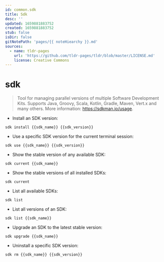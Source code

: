 ```yaml
---
id: common.sdk
title: Sdk
desc: ''
updated: 1659881883752
created: 1659881883752
stub: false
isDir: false
gitNotePath: 'pages/{{ noteHiearchy }}.md'
sources:
  - name: tldr-pages
    url: 'https://github.com/tldr-pages/tldr/blob/master/LICENSE.md'
    license: Creative Commons
---
```

# sdk

> Tool for managing parallel versions of multiple Software Development Kits.
> Supports Java, Groovy, Scala, Kotlin, Gradle, Maven, Vert.x and many others.
> More information: <https://sdkman.io/usage>.

- Install an SDK version:

`sdk install {{sdk_name}} {{sdk_version}}`

- Use a specific SDK version for the current terminal session:

`sdk use {{sdk_name}} {{sdk_version}}`

- Show the stable version of any available SDK:

`sdk current {{sdk_name}}`

- Show the stable versions of all installed SDKs:

`sdk current`

- List all available SDKs:

`sdk list`

- List all versions of an SDK:

`sdk list {{sdk_name}}`

- Upgrade an SDK to the latest stable version:

`sdk upgrade {{sdk_name}}`

- Uninstall a specific SDK version:

`sdk rm {{sdk_name}} {{sdk_version}}`

